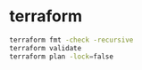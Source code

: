 # terraform

```bash
terraform fmt -check -recursive
terraform validate
terraform plan -lock=false

```
